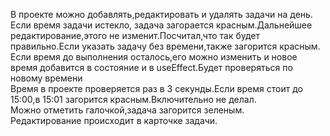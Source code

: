 В проекте можно добавлять,редактировать и удалять задачи на день.<br>
Если время задачи истекло, задача загорается красным.Дальнейшее редактирование,этого не изменит.Посчитал,что так будет правильно.Если указать задачу без времени,также загорится красным.<br>
Если время до выполнения осталось,его можно изменить и новое время добавится в состояние и в useEffect.Будет проверяться по новому времени<br>
Время в проекте проверяется раз в 3 секунды.Если время стоит до 15:00,в 15:01 загорится красным.Включительно не делал.<br>
Можно отметить галочкой,задача загорится зеленым.<br>
Редактирование происходит в карточке задачи.
